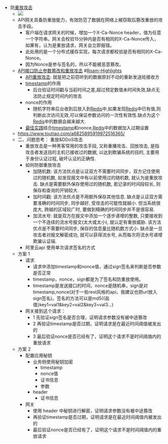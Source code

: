 - 防[重放攻击](<重放攻击.md>)
    - ![](https://firebasestorage.googleapis.com/v0/b/firescript-577a2.appspot.com/o/imgs%2Fapp%2Flxyer%2Fm6IVvEiVKb.png?alt=media&token=dbd57a31-418b-48a4-9277-b9ffbefc3768)
    - API网关具备防重放能力，有效防范了数据在网络上被窃取后篡改重放的攻击手段。
        - 客户端在请求网关的时候，增加一个X-Ca-Nonce header，值为任意一个字符串。网关会校验15分钟内是否有相同的X-Ca-Nonce传入，如果有，认为是重放请求，网关会立即报错。
        - 此处用的是一个分布式缓存实现，每次请求都校验是否有相同的X-Ca-Nonce。
        - 因为Nonce是参与签名的，所以不能被恶意篡改。
    - [API接口防止参数篡改和重放攻击](https://www.toutiao.com/a6825895919972516365/) #[Roam-Highlights](<Roam-Highlights.md>)
        - [API重放攻击](<API重放攻击.md>): 就是把之前窃听到的数据原封不动的重新发送给接收方
        - [timestamp](<timestamp.md>)的作用
            - 后台验证时间戳与当前时间之差,超过预定数值未时间失效,缺点无法防止规定时间内的攻击
        - nonce的作用
            - 随机字符串后台收到后放入到[Redis](<Redis.md>)中,如果发现[Redis](<Redis.md>)中已有值,则判断此次访问无效,可以保证参数访问的一次性有效性.缺点为这个[Redis](<Redis.md>)中的数据会越来越大.
        - [最佳实践](<最佳实践.md>)结合[timestamp](<timestamp.md>)和nonce,[Redis](<Redis.md>)中的数据加入过期设置
    - https://www.toutiao.com/a6825895919972516365/
    - 二、问题思考： 重放&DDoS攻击
        - 重放攻击是一种黑客常用的攻击手段, 又称重播攻击、回放攻击, 是指攻击者发送目的主机已接收过的数据, 以达到欺骗系统的目的, 主要用于身份认证过程, 破坏认证的正确性.
        - 如何防御重放攻击
            - 加随机数: 该方法优点是认证双方不需要时间同步，双方记住使用过的随机数, 如发现报文中有以前使用过的随机数, 就认为是重放攻击. 缺点是需要额外保存使用过的随机数, 若记录的时间段较长, 则保存和查询的开销较大.
            - 加时间戳: 该方法优点是不用额外保存其他信息. 缺点是认证双方需要准确的时间同步, 同步越好, 受攻击的可能性就越小. 但当系统很庞大, 跨越的区域较广时, 要做到精确的时间同步并不是很容易.
            - 加流水号: 就是双方在报文中添加一个逐步递增的整数, 只要接收到一个不连续的流水号报文(太大或太小), 就认定有重放威胁. 该方法优点是不需要时间同步, 保存的信息量比随机数方式小. 缺点是一旦攻击者对报文解密成功, 就可以获得流水号, 从而每次将流水号递增欺骗认证端.
        - 阿里云api 使用单次请求签名的方式
    - 方案 1
        - 请求
            - 请求中添加timestamp和nonce值，通过sign签名来判断是否参数是否正常
            - timestamp，nonce，sign都是为了签名和防重放使用。
            - timestamp是发送接口的时间，nonce是随机串，sign是对timestamp,nonce(对于一些rest风格的api，我建议也把url放入sign签名)。签名的方法可以是md5({盐值}key1=val1&key2=val2&key3=val3...)
        - 网关接到这个请求：
            - 1 先验证sign签名是否合理，证明请求参数没有被中途篡改
            - 2 再验证timestamp是否过期，证明请求是在最近时间阈值被发出的
            - 3 最后验证nonce是否已经有了，证明这个请求不是时间阈值内的重放请求
    - 方案 2
        - 配置应用秘钥
            - 业务侧使用秘钥加密
                - timestamp
                - nonce值
                - 证书信息
                - 参数
            - header
                - 证书信息
        - 网关
            - 使用 header 中秘钥进行解密，证明请求参数没有被中途篡改
            - 再验证timestamp是否过期，证明请求是在最近时间阈值内被发出的
            - 最后验证nonce是否已经有了，证明这个请求不是时间阈值内的重放请求
